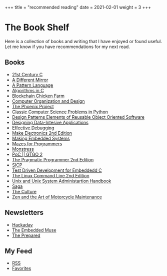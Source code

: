 +++
title = "recommended reading"
date = 2021-02-01
weight = 3
+++

# The Book Shelf

Here is a collection of books and writing that I have enjoyed or found useful.
Let me know if you have recommendations for my next read.

## Books

- [21st Century C](http://shop.oreilly.com/product/0636920033677.do)
- [A Different Mirror](https://www.goodreads.com/book/show/37564.A_Different_Mirror)
- [A Pattern Language](https://en.wikipedia.org/wiki/A_Pattern_Language)
- [Algorithms in C](http://shop.oreilly.com/product/9781565924536.do)
- [Blockchain Chicken Farm](https://us.macmillan.com/books/9780374538668)
- [Computer Organization and Design](https://dl.acm.org/citation.cfm?id=3153875)
- [The Phoenix Project](https://www.oreilly.com/library/view/the-phoenix-project/9781457191350/)
- [Classic Computer Science Problems in Python](https://www.manning.com/books/classic-computer-science-problems-in-python)
- [Design Patterns Elements of Reusable Object Oriented Software](https://www.oreilly.com/library/view/design-patterns-elements/0201633612/)
- [Designing Data-Intesive Applications](https://dataintensive.net/)
- [Effective Debugging](https://www.pearson.com/us/higher-education/program/Spinellis-Effective-Debugging-66-Specific-Ways-to-Debug-Software-and-Systems/PGM328356.html)
- [Make Electronics 2nd Edition](https://www.adafruit.com/product/203)
- [Making Embedded Systems](http://shop.oreilly.com/product/0636920017776.do)
- [Mazes for Programmers](https://pragprog.com/book/jbmaze/mazes-for-programmers)
- [Monstress](https://imagecomics.com/comics/releases/monstress)
- [PoC || GTGO 2](https://nostarch.com/gtfo)
- [The Pragmatic Programmer 2nd Edition](https://pragprog.com/book/tpp20/the-pragmatic-programmer-20th-anniversary-edition)
- [SICP](https://mitpress.mit.edu/sites/default/files/sicp/index.html)
- [Test Driven Development for Embeddedd C](https://pragprog.com/book/jgade/test-driven-development-for-embedded-c)
- [The Linux Command Line 2nd Edition](https://nostarch.com/tlcl2)
- [Unix and Unix System Administartion Handbook](https://www.oreilly.com/library/view/unix-and-linux/9780134278308/)
- [Saga](https://imagecomics.com/comics/series/saga)
- [The Culture](https://en.wikipedia.org/wiki/Culture_series)
- [Zen and the Art of Motorcycle Maintenance](https://en.wikipedia.org/wiki/Zen_and_the_Art_of_Motorcycle_Maintenance)

## Newsletters

- [Hackaday](http://eepurl.com/bQmQqD)
- [The Embedded Muse](http://www.ganssle.com/tem-subunsub.html)
- [The Prepared](https://theprepared.org/newsletter)

## My Feed

- [RSS](https://github.com/n0mn0m/feed)
- [Favorites](https://n0mn0m.newsblur.com)
